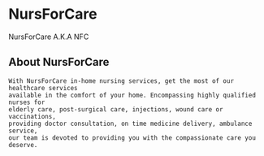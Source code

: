 # NursForCare
NursForCare A.K.A NFC

## About NursForCare
```About
With NursForCare in-home nursing services, get the most of our healthcare services 
available in the comfort of your home. Encompassing highly qualified nurses for 
elderly care, post-surgical care, injections, wound care or vaccinations, 
providing doctor consultation, on time medicine delivery, ambulance service, 
our team is devoted to providing you with the compassionate care you deserve.
```
